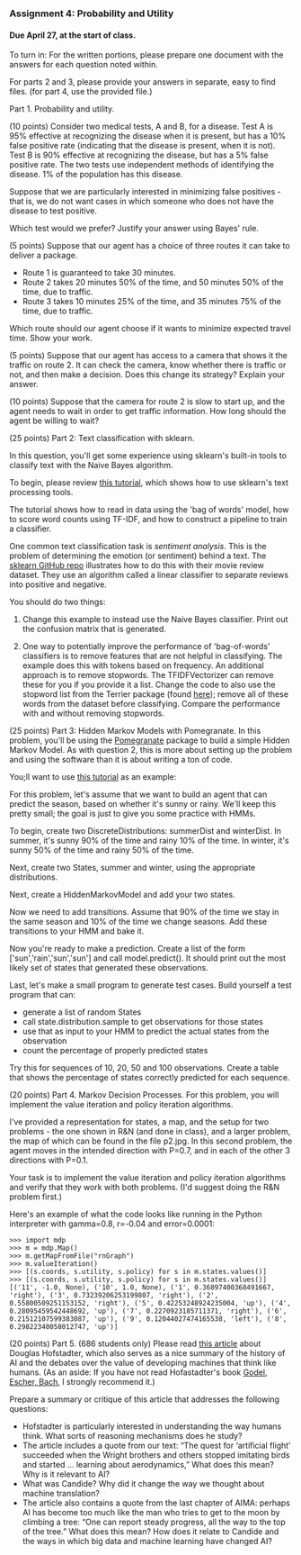 ### Assignment 4: Probability and Utility

#### Due April 27, at the start of class.

To turn in: For the written portions, please prepare one document with the answers for each question noted within.

For parts 2 and 3, please provide your answers in separate, easy to find files. (for part 4, use the provided file.)

Part 1. Probability and utility.

(10 points) Consider two medical tests, A and B, for a disease. 
Test A is 95% effective at recognizing the disease when it is present, 
but has a 10% false positive rate (indicating that the disease is present, when it is not). 
Test B is 90% effective at recognizing the disease, but has a 5% false positive rate. 
The two tests use independent methods of identifying the disease. 
1% of the population has this disease.

Suppose that we are particularly interested in minimizing false positives - that is, we do not want 
cases in which someone who does not have the disease to test positive.

Which test would we prefer? Justify your answer using Bayes' rule.

(5 points) Suppose that our agent has a choice of three routes it can take to deliver a package. 
- Route 1 is guaranteed to take 30 minutes.
- Route 2 takes 20 minutes 50% of the time, and 50 minutes 50% of the time, due to traffic.
- Route 3 takes 10 minutes 25% of the time, and 35 minutes 75% of the time, due to traffic.

Which route should our agent choose if it wants to minimize expected travel time. Show your work.

(5 points) Suppose that our agent has access to a camera that shows it the traffic on route 2. It can check the camera,
know whether there is traffic or not, and then make a decision. Does this change its strategy? Explain your answer.

(10 points) Suppose that the camera for route 2 is slow to start up, and the agent needs to wait in order to get 
traffic information. How long should the agent be willing to wait? 


(25 points) Part 2: Text classification with sklearn.

In this question, you'll get some experience using sklearn's built-in tools to classify text with the Naive Bayes algorithm.

To begin, please review [this tutorial](https://scikit-learn.org/stable/tutorial/text_analytics/working_with_text_data.html
), which shows how to use sklearn's text processing tools.


The tutorial shows how to read in data using the 'bag of words' model, how to score word counts using TF-IDF, and how to 
construct a pipeline to train a classifier. 

One common text classification task  is *sentiment analysis*. This is the problem of determining the emotion (or sentiment) behind a text.
The [sklearn GitHub repo](https://github.com/scikit-learn/scikit-learn/blob/main/doc/tutorial/text_analytics/solutions/exercise_02_sentiment.py)
illustrates how to do this with their movie review dataset. They use an algorithm called a linear classifier to separate 
reviews into positive and negative.

You should do two things:
1. Change this example to instead use the Naive Bayes classifier. Print out the confusion matrix that is generated.

2. One way to potentially improve the performance of 'bag-of-words' classifiers is to remove features that are not helpful in classifying. The example
does this with tokens based on frequency. An additional approach is to remove stopwords. The TFIDFVectorizer can 
   remove these for you if you provide it a list. Change the code to also use the stopword list from the Terrier package (found [here](https://github.com/kavgan/stop-words/blob/master/terrier-stop.txt)); remove all of these words from the dataset before classifying.
   Compare the performance with and without removing stopwords.
   

(25 points) Part 3: Hidden Markov Models with Pomegranate. In this problem, you'll be using the [Pomegranate](https://pomegranate.readthedocs.io/en/latest/) package to build
a simple Hidden Markov Model. As with question 2, this is more about setting up the problem and using the software than it is about writing a ton of code.

You;ll want to use [this tutorial](https://github.com/jmschrei/pomegranate/blob/master/tutorials/B_Model_Tutorial_3_Hidden_Markov_Models.ipynb
) as an example:

For this problem, let's assume that we want to build an agent that can predict the season, based on whether it's sunny or rainy. We'll keep this pretty small; the goal is just to give you some practice with HMMs.

To begin, create two DiscreteDistributions: summerDist and winterDist. In summer, it's sunny 90% of the time and rainy 10% of the time.
In winter, it's sunny 50% of the time and rainy 50% of the time.

Next, create two States, summer and winter, using the appropriate distributions.

Next, create a HiddenMarkovModel and add your two states.

Now we need to add transitions. Assume that 90% of the time we stay in the same season and 10% of the time we change seasons. Add these transitions
to your HMM and bake it.

Now you're ready to make a prediction. Create a list of the form ['sun','rain','sun','sun'] and call model.predict(). It should print out the most likely 
set of states that generated these observations.

Last, let's make a small program to generate test cases. Build yourself a test program that can:
- generate a list of random States
- call state.distribution.sample to get observations for those states
- use that as input to your HMM to predict the actual states from the observation
- count the percentage of properly predicted states

Try this for sequences of 10, 20, 50 and 100 observations. Create a table that shows the percentage of states correctly predicted for each sequence.

(20 points) Part 4. Markov Decision Processes. 
   For this problem, you will implement the value iteration and policy iteration algorithms. 

I've provided a representation for states, a map, and the setup for two problems - the one shown in R&N (and done in class), and a larger problem, the map of which can be found in the file p2.jpg. In this second problem, the agent moves in the intended direction with P=0.7, and in each of the other 3 directions with P=0.1.

Your task is to implement the value iteration and policy iteration algorithms and verify that they work with both problems. (I'd suggest doing the R&N problem first.)


Here's an example of what the code looks like running in the Python interpreter with gamma=0.8, r=-0.04 and error=0.0001:

```
>>> import mdp
>>> m = mdp.Map()
>>> m.getMapFromFile("rnGraph")
>>> m.valueIteration()
>>> [(s.coords, s.utility, s.policy) for s in m.states.values()]
>>> [(s.coords, s.utility, s.policy) for s in m.states.values()]
[('11', -1.0, None), ('10', 1.0, None), ('1', 0.36897400368491667, 'right'), ('3', 0.73239206253199807, 'right'), ('2', 0.55800509251153152, 'right'), ('5', 0.42253248924235004, 'up'), ('4', 0.28095459542448692, 'up'), ('7', 0.2270923185711371, 'right'), ('6', 0.21512107599383087, 'up'), ('9', 0.12044027474165538, 'left'), ('8', 0.29822340058012747, 'up')]
```

(20 points) Part 5. (686 students only) Please read [this article](https://www.theatlantic.com/magazine/archive/2013/11/the-man-who-would-teach-machines-to-think/309529/)
about Douglas Hofstadter, which also serves as a nice summary of the history of AI and the debates over 
the value of developing machines that think like humans. (As an aside: If you have not read Hofastadter's book [Godel, Escher, Bach](https://en.wikipedia.org/wiki/G%C3%B6del,_Escher,_Bach), I strongly recommend it.)

Prepare a summary or critique of this article that addresses the following questions:

- Hofstadter is particularly interested in understanding the way humans think. What sorts of reasoning mechanisms does he study?
- The article includes a quote from our text: “The quest for ‘artificial flight’ succeeded when the Wright brothers and others stopped imitating birds and started … learning about aerodynamics,” What does this mean? Why is it relevant to AI?
- What was Candide? Why did it change the way we thought about machine translation? 
- The article also contains a quote from the last chapter of AIMA: perhaps AI has become too much like the man who tries to get to the moon by climbing a tree: “One can report steady progress, all the way to the top of the tree.” What does this mean? How does it 
  relate to Candide and the ways in which big data and machine learning have changed AI?
